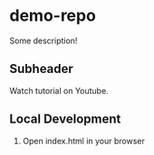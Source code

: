 # demo-repo

Some description!

## Subheader

Watch tutorial on Youtube.

## Local Development

1. Open index.html in your browser